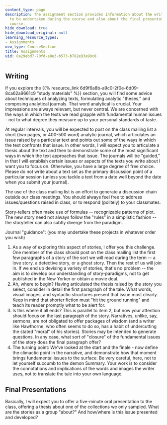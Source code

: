 ```yaml
---
content_type: page
description: The assignment section provides information about the writing projects
  to be undertaken during the course and also about the final presentation for the
  course.
hide_download: true
hide_download_original: null
learning_resource_types:
- Assignments
ocw_type: CourseSection
title: Assignments
uid: 8a29ebd7-70fd-a8e3-b573-b782e93a98c8
---
```


Writing
-------

If you explore the {{% resource_link 6d9f6a8b-a9c0-2f0e-6d09-8ca62a9661c9 "study materials" %}} section, you will find some advice about techniques of analyzing texts, formulating analytic "theses," and composing analytical journals. That word analytical is crucial. Your impressions are always relevant, but never central. We are concerned with the ways in which the texts we read grapple with fundamental human issues - not to what degree they measure up to your personal standards of taste.

At regular intervals, you will be expected to post on the class mailing list a short (two pages, or 400-500 word) analytic journal, which articulates an issue raised by a particular text and points out some of the ways in which the text confronts that issue. In other words, I will expect you to articulate a thesis about the text and then to demonstrate some of the most significant ways in which the text approaches that issue. The journals will be "guided," in that I will establish certain issues or aspects of the texts you write about I want you to focus on. Otherwise, you have a large degree of free choice. Please do not write about a text set as the primary discussion point of a particular session (unless you tackle a text from a date well beyond the date when you submit your journal).

The use of the class mailing list is an effort to generate a discussion chain outside our class meetings. You should always feel free to address issues/questions raised in class, or to respond (politely) to your classmates.

Story-tellers often make use of formulas -- recognizable patterns of plot. The new story need not always follow the "rules" in a simplistic fashion -- the storyteller can also subtly diverge from the paradigm.

Journal "guidance": (you may undertake these projects in whatever order you wish)

1.  As a way of exploring this aspect of stories, I offer you this challenge. One member of the class should post on the class mailing list the first few paragraphs of a story of the sort we will read during the term -- a love story, a detective story, or a ghost story. Then the rest of us will join in. If we end up devising a variety of stories, that's no problem -- the aim is to develop our understanding of story-paradigms, not to get published in the New Yorker or obtain a movie deal.
2.  Ah, where to begin? Having articulated the thesis raised by the story you select, consider in detail the first paragraph of the tale. What words, visual images, and syntactic structures present that issue most clearly. Keep in mind that shorter fiction must "hit the ground running" and teach its reader promptly what to be alert for.
3.  Is this where it all ends? This is parallel to item 2, but now your attention should focus on the last paragraph of the story. Narratives, unlike, say, sermons, are not obligated to offer packages of wisdom (and a writer like Hawthorne, who often seems to do so, has a habit of undercutting the stated "moral" of his stories). Stories may be intended to generate questions. In any case, what sort of "closure" of the fundamental issues of the story does the final paragraph offer?
4.  The turning point: We've looked at the start and the finale - now define the climactic point in the narrative, and demonstrate how that moment brings fundamental issues to the surface. Be very careful, here, not to let yourself succumb to the demon Summary. Your work is to consider the connotations and implications of the words and images the writer uses, not to translate the tale into your own language.

Final Presentations
-------------------

Basically, I will expect you to offer a five-minute oral presentation to the class, offering a thesis about one of the collections we only sampled. What are the stories as a group "about?" And how/where is this issue presented and developed?